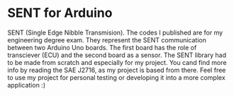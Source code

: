 # SENT for Arduino
SENT (Single Edge Nibble Transmision).
The codes I published are for my engineering degree exam. They represent the SENT communication between two Arduino Uno boards.
The first board has the role of transciever (ECU) and the second board as a sensor.
The SENT library had to be made from scratch and especially for my project. You cand find more info by reading the SAE J2716, as my project is based from there.
Feel free to use my project for personal testing or developing it into a more complex application :) 
